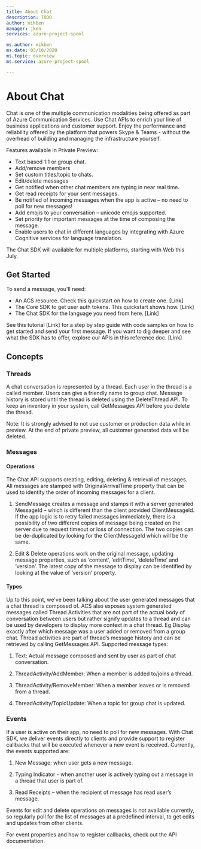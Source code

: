 ```yaml
---
title: About Chat
description: TODO
author: mikben    
manager: jken
services: azure-project-spool

ms.author: mikben
ms.date: 03/10/2020
ms.topic: overview
ms.service: azure-project-spool

---
```


# About Chat

Chat is one of the multiple communication modalities being offered as part of Azure Communication Services. Use Chat APIs to enrich your line of business applications and customer support. Enjoy the performance and reliability offered by the platform that powers Skype & Teams - without the overhead of building and managing the infrastructure yourself.  

Features available in Private Preview:  

- Text based 1:1 or group chat. 
- Add/remove members 
- Set custom titles/topic to chats.  
- Edit/delete messages 
- Get notified when other chat members are typing in near real time.  
- Get read receipts for your sent messages.  
- Be notified of incoming messages when the app is active – no need to poll for new messages!  
- Add emojis to your conversation – unicode emojis supported.  
- Set priority for important messages at the time of composing the message. 
- Enable users to chat in different languages by integrating with Azure Cognitive services for language translation.  

The Chat SDK will available for multiple platforms, starting with Web this July.  

## Get Started

To send a message, you'll need:  

- An ACS resource. Check this quickstart on how to create one. [Link] 
- The Core SDK to get user auth tokens. This quickstart shows how. [Link]  
- The Chat SDK for the language you need from here. [Link] 

See this tutorial [Link] for a step by step guide with code samples on how to get started and send your first message. If you want to dig deeper and see what the SDK has to offer, explore our APIs in this reference doc. [Link] 


## Concepts

### Threads

A chat conversation is represented by a thread. Each user in the thread is a called member. Users can give a friendly name to group chat. Message history is stored until the thread is deleted using the DeleteThread API. To keep an inventory in your system, call GetMessages API before you delete the thread.   

Note: It is strongly advised to not use customer or production data while in preview. At the end of private preview, all customer generated data will be deleted. 

### Messages

#### Operations
The Chat API supports creating, editing, deleting & retrieval of messages. All messages are stamped with OriginalArrivalTime property that can be used to identify the order of incoming messages for a client.  

1. SendMessage creates a message and stamps it with a server generated MessageId – which is different than the client provided ClientMessageId. If the app logic is to retry failed messages immediately, there is a possibility of two different copies of message being created on the server due to request timeout or loss of connection. The two copies can be de-duplicated by looking for the ClientMessageId which will be the same.  

2. Edit & Delete operations work on the original message, updating message properties, such as ‘content’, ‘editTime’, ‘deleteTime’ and ‘version’. The latest copy of the message to display can be identified by looking at the value of ‘version’ property. 

#### Types

Up to this point, we've been talking about the user generated messages that a chat thread is composed of. ACS also exposes system generated messages called Thread Activities that are not part of the actual body of conversation between users but rather signify updates to a thread and can be used by developers to display more context in a chat thread. Eg Display exactly after which message was a user  added or removed from a group chat. Thread activities are part of thread’s message history and can be retrieved by calling GetMessages API. Supported message types:  

1. Text: Actual message composed and sent by user as part of chat conversation. 

2. ThreadActivity/AddMember: When a member is added to/joins a thread.  

3. ThreadActivity/RemoveMember: When a member leaves or is removed from a thread. 

4. ThreadActivity/TopicUpdate: When a topic for group chat is updated.  


### Events

If a user is active on their app, no need to poll for new messages. With Chat SDK, we deliver events directly to clients and provide support to register callbacks that will be executed whenever a new event is received. Currently, the events supported are:  

1. New Message: when user gets a new message. 

2. Typing Indicator - when another user is actively typing out a message in a thread that user is part of. 

3. Read Receipts – when the recipient of message has read user’s message.   

Events for edit and delete operations on messages is not available currently, so regularly poll for the list of messages at a predefined interval, to get edits and updates from other clients.  

For event properties and how to register callbacks, check out the API documentation.  
